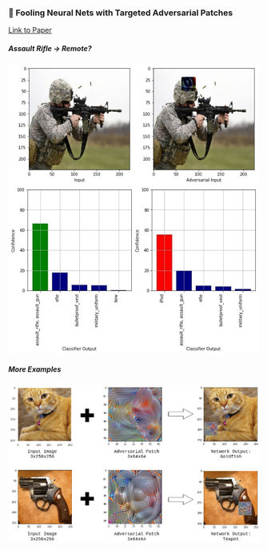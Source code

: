 ### :robot: Fooling Neural Nets with Targeted Adversarial Patches

[Link to Paper](https://arxiv.org/pdf/1712.09665.pdf)

##### Assault Rifle -> Remote? 

<img src=/media/assault-rifle-ipod-vis-transformer.jpg width=500>

##### More Examples
<img src=/media/cat_gun_attack_compressed.png width=600>

